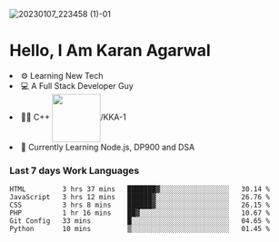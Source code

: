 ![20230107_223458 (1)-01](https://user-images.githubusercontent.com/85556603/212357966-4002f7aa-471b-4b3c-923d-f2b0d543cad5.jpeg)


<h1>Hello, I Am Karan Agarwal</h1>
<li>⚙ Learning New Tech</li>
<li>💻 A Full Stack Developer Guy</li>
<li>👨‍💻 C++ <img align="center" width="85" src="https://img.shields.io/badge/-LeetCode-FFA116?style=for-the-badge&logo=LeetCode&logoColor=black"/>/KKA-1</li> 
<li>🙌 Currently Learning Node.js, DP900 and DSA</li>  
   
<h3>Last 7 days Work Languages </h3> 
     
<!--START_SECTION:waka-->

```text
HTML         3 hrs 37 mins   ███████▓░░░░░░░░░░░░░░░░░   30.14 %
JavaScript   3 hrs 12 mins   ██████▓░░░░░░░░░░░░░░░░░░   26.76 %
CSS          3 hrs 8 mins    ██████▓░░░░░░░░░░░░░░░░░░   26.15 %
PHP          1 hr 16 mins    ██▓░░░░░░░░░░░░░░░░░░░░░░   10.67 %
Git Config   33 mins         █░░░░░░░░░░░░░░░░░░░░░░░░   04.65 %
Python       10 mins         ▒░░░░░░░░░░░░░░░░░░░░░░░░   01.45 %
```

<!--END_SECTION:waka-->
